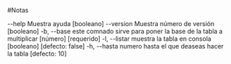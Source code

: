 #Notas

--help     Muestra ayuda                                     [booleano]      --version  Muestra número de versión                         [booleano]  -b, --base     este comnado sirve para poner la base de la tabla a
                 multiplicar                             [número] [requerido]  -l, --listar   muestra la tabla en consola      [booleano] [defecto: false]  -h, --hasta    numero hasta el que deaseas hacer la tabla     [defecto: 10]